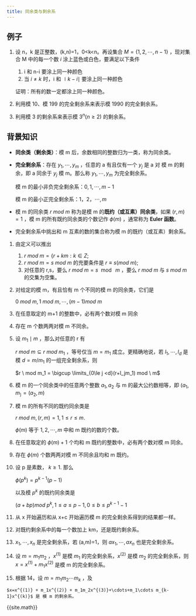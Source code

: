 ```yaml
---
title: 同余类与剩余系
---
```


## 例子

1. 设 n，k 是正整数，(k,n)=1，0<k<n。再设集合 $M = \lbrace1,2,\cdots,n-1\rbrace$ ，现对集合 M 中的每一个数 $i$ 涂上蓝色或白色，要满足以下条件

   1. i 和 n-i 要涂上同一种颜色
   2. 当 $i\neq k$ 时，i 和 $\mid k-i \mid$ 要涂上同一种颜色

   证明：所有的数一定都涂上同一种颜色。

2. 利用模 10、模 199 的完全剩余系来表示模 1990 的完全剩余系。

3. 利用模 3 的剩余系来表示模 $3^n(n \ge 2)$ 的剩余系。 

## 背景知识

- **同余类（剩余类）**：模 m 后，余数相同的整数归为一类，称为同余类。

- **完全剩余系**：存在 $y_1,\cdots,y_m$ ，任意的 a 有且仅有一个 $y_j$  是 a 对 模 m 的剩余，即 a 同余于 $y_j$ 模 m。那么称 $y_1,\cdots,y_m$ 为完全剩余系。

  模 m 的最小非负完全剩余系：$0,1,\cdots,m-1$

  模 m 的最小正完全剩余系：$1，2，\cdots,m$

- 模 m 的同余类 $r \ mod \ m$ 称为是模 m 的**既约（或互素）同余类**，如果 $(r,m) =1$ ，模 m 的所有既约同余类的个数记作 $\phi(m)$ ，通常称为 **Euler 函数**。

- 完全剩余系中挑出和 m 互素的数的集合称为模 m 的既约（或互素）剩余系。



1. 由定义可以推出

   1. $r \ mod \ m=\lbrace r+km:k\in Z;$
   2. $r \ mod \ m = s \ mod \ m$ 的充要条件是 $r\equiv s(mod \ m);$
   3.  对任意的 r,s，要么 $r \ mod \ m=s \mod \ m$ ，要么 $r \ mod \ m$ 与 $s \ mod \ m$ 的交集为空集。

2. 对给定的模 m，有且恰有 m 个不同的模 m 的同余类，它们是

   $0 \ mod \ m,1 \ mod \ m, \cdots ,(m-1)mod \ m$

3. 在任意取定的 m+1 的整数中，必有两个数对模 m 同余

4. 存在 m 个数两两对模 m 不同余。

5. 设 $m_1 \mid m$ ，那么对任意的 r 有 

   $r \ mod \ m \subseteq r \ mod \ m_1$ ，等号仅当 $m=m_1$ 成立。更精确地说，若 $l_1,\cdots,l_d$ 是模 $d=m/m_1$ 的一组完全剩余系，则 

   $r \ mod m_1 = \bigcup \limits_{0\le j  <d}(r+l_jm_1) mod \ m$

6. 模 m 的一个同余类中的任意两个整数 $a_1,a_2$ 与 m 的最大公约数相等，即 $(a_1,m_)= (a_2,m)$

7. 模 m 的所有不同的既约同余类是

   $r \ mod \ m,(r,m)=1,1\le r \le m.$

   $\phi(m)$ 等于 $1,2,\cdots,m$ 中和 m 既约的数的个数。

8. 在任意取定的 $\phi(m) +1$ 个均和 m 既约的整数中，必有两个数对模 m 同余。

9. 存在 $\phi(m)$ 个数两两对模 m 不同余且均和 m 既约。

10. 设 p 是素数， $k\ge1.$ 那么

    $\phi(p^k)=p^{k-1}(p-1)$

    以及模 $p^k$ 的既约同余类是

    $(a+bp) mod \ p^k,1\le a\le p-1,0\le b\le p^{k-1}-1$

11. 从 x 开始遍历和从 x+c 开始遍历模 m 的完全剩余系得到的结果都一样。

12. 对既约剩余系中的每一个数加上 km，还是既约剩余系。

13. $x_1,\cdots,x_n$ 是完全剩余系，若 (a,m)=1，则 $ax_1,\cdots,ax_n$ 也是完全剩余系。

14. 设 $m=m_1m_2$ ，$x^{(1)}$ 是模 $m_1$ 的完全剩余系，$x^{(2)}$ 是模 $m_2$ 的完全剩余系，则 $x=x^{(1)}+m_1x^{(2)}$ 是模 m 的完全剩余系。

15.  根据 14，设 $m=m_1m_2\cdots m_k$ ，及

    $x=x^{(1)} + m_1x^{(2)} + m_1m_2x^{(3)}+\cdots+m_1\cdots m_{k-1}x^{(k)}$ 是 模 m 的剩余系。 



{{site.math}}